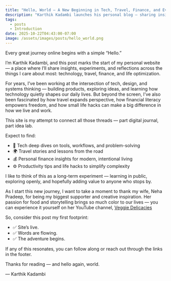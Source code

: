 ```yaml
---
title: "Hello, World — A New Beginning in Tech, Travel, Finance, and Everyday Living"
description: "Karthik Kadambi launches his personal blog — sharing insights on technology, travel, finance, and practical life hacks. A space for curious minds to explore ideas that connect creativity and clarity."
tags:
  - posts
  - Introduction
date: 2025-10-22T04:43:00-07:00
image: /assets/images/posts/hello_world.png
---
```

Every great journey online begins with a simple “Hello.”

I’m Karthik Kadambi, and this post marks the start of my personal website — a place where I’ll share insights, experiments, and reflections across the things I care about most: technology, travel, finance, and life optimization.

For years, I’ve been working at the intersection of tech, design, and systems thinking — building products, exploring ideas, and learning how technology quietly shapes our daily lives. But beyond the screen, I’ve also been fascinated by how travel expands perspective, how financial literacy empowers freedom, and how small life hacks can make a big difference in how we live and work.

This site is my attempt to connect all those threads — part digital journal, part idea lab.

Expect to find:

- 🧠 Tech deep dives on tools, workflows, and problem-solving
- 🌍 Travel stories and lessons from the road
- 💰 Personal finance insights for modern, intentional living
- ⚙️ Productivity tips and life hacks to simplify complexity

I like to think of this as a long-term experiment — learning in public, exploring openly, and hopefully adding value to anyone who stops by.

As I start this new journey, I want to take a moment to thank my wife, Neha Pradeep, for being my biggest supporter and creative inspiration. Her passion for food and storytelling brings so much color to our lives — you can experience it yourself on her YouTube channel, <a href="https://www.youtube.com/@Veggiedelicacies" rel="nofollow noopener" target="_blank">Veggie Delicacies</a>

So, consider this post my first footprint:
- ✅ Site’s live.
- ✅ Words are flowing.
- ✅ The adventure begins.

If any of this resonates, you can follow along or reach out through the links in the footer.

Thanks for reading — and hello again, world.

— Karthik Kadambi
